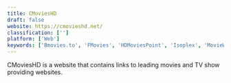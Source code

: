 ```yaml
---
title: CMoviesHD
draft: false 
website: https://cmovieshd.net/
classification: ['']
platform: ['Web']
keywords: ['Bmovies.to', 'FMovies', 'HDMoviesPoint', 'Isoplex', 'MovieWatcher.io', 'Niter', 'Putlocker9', 'Tinklepad', 'Watch5S', 'WolowTube', 'XMovies8']
---
```

CMoviesHD is a website that contains links to leading movies and TV show providing websites.